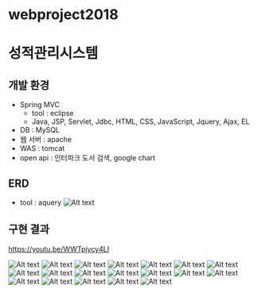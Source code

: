 # webproject2018

성적관리시스템
=============


개발 환경
-------------
  * Spring MVC
    * tool : eclipse
    * Java, JSP, Servlet, Jdbc, HTML, CSS, JavaScript, Jquery, Ajax, EL 
  * DB : MySQL
  * 웹 서버 : apache
  * WAS : tomcat
  * open api : 인터파크 도서 검색, google chart
  
  

ERD
-------------
  * tool : aquery ![Alt text](/3차(성적관리ERD).png)


구현 결과
--------------
https://youtu.be/WWTpjycy4LI

![Alt text](/슬라이드1.PNG)
![Alt text](/슬라이드3.PNG)
![Alt text](/슬라이드4.PNG)
![Alt text](/슬라이드5.PNG)
![Alt text](/슬라이드6.PNG)
![Alt text](/슬라이드7.PNG)
![Alt text](/슬라이드8.PNG)
![Alt text](/슬라이드9.PNG)
![Alt text](/슬라이드10.PNG)
![Alt text](/슬라이드11.PNG)
![Alt text](/슬라이드12.PNG)
![Alt text](/슬라이드13.PNG)
![Alt text](/슬라이드14.PNG)
![Alt text](/슬라이드15.PNG)
![Alt text](/슬라이드16.PNG)
![Alt text](/슬라이드17.PNG)
![Alt text](/슬라이드18.PNG)
![Alt text](/슬라이드19.PNG)
![Alt text](/슬라이드20_.PNG)
